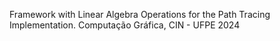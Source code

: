 Framework with Linear Algebra Operations for the Path Tracing Implementation. Computação Gráfica, CIN - UFPE 2024
